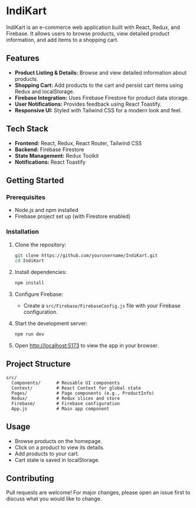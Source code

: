 # IndiKart

IndiKart is an e-commerce web application built with React, Redux, and Firebase. It allows users to browse products, view detailed product information, and add items to a shopping cart.

## Features

- **Product Listing & Details:** Browse and view detailed information about products.
- **Shopping Cart:** Add products to the cart and persist cart items using Redux and localStorage.
- **Firebase Integration:** Uses Firebase Firestore for product data storage.
- **User Notifications:** Provides feedback using React Toastify.
- **Responsive UI:** Styled with Tailwind CSS for a modern look and feel.

## Tech Stack

- **Frontend:** React, Redux, React Router, Tailwind CSS
- **Backend:** Firebase Firestore
- **State Management:** Redux Toolkit
- **Notifications:** React Toastify

## Getting Started

### Prerequisites

- Node.js and npm installed
- Firebase project set up (with Firestore enabled)

### Installation

1. Clone the repository:
    ```bash
    git clone https://github.com/yourusername/IndiKart.git
    cd IndiKart
    ```

2. Install dependencies:
    ```bash
    npm install
    ```

3. Configure Firebase:
    - Create a `src/Firebase/FirebaseConfig.js` file with your Firebase configuration.

4. Start the development server:
    ```bash
    npm run dev
    ```

5. Open [http://localhost:5173](http://localhost:5173) to view the app in your browser.

## Project Structure

```
src/
  Components/      # Reusable UI components
  Context/         # React Context for global state
  Pages/           # Page components (e.g., ProductInfo)
  Redux/           # Redux slices and store
  Firebase/        # Firebase configuration
  App.js           # Main app component
```

## Usage

- Browse products on the homepage.
- Click on a product to view its details.
- Add products to your cart.
- Cart state is saved in localStorage.

## Contributing

Pull requests are welcome! For major changes, please open an issue first to discuss what you would like to change.
